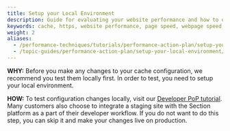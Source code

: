 ```yaml
---
title: Setup your Local Environment
description: Guide for evaluating your website performance and how to use Section to make improvements.
keywords: cache, https, website performance, page speed, webpage speed, website security, content delivery network, CDN
weight: 2
aliases:
  - /performance-techniques/tutorials/performance-action-plan/setup-your-local-environment/
  - /topic-guides/performance-action-plan/setup-your-local-environment/
---
```


**WHY:** Before you make any changes to your cache configuration, we recommend you test them locally first. In order to test, you need to setup your local environment.

**HOW:** To test configuration changes locally, visit our [Developer PoP tutorial](/docs/tutorials/developer-workflow/). Many customers also choose to integrate a staging site with the Section platform as a part of their developer workflow. If you do not want to do this step, you can skip it and make your changes live on production.

